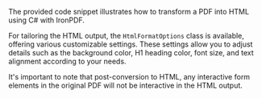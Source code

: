The provided code snippet illustrates how to transform a PDF into HTML using C# with IronPDF.

For tailoring the HTML output, the `HtmlFormatOptions` class is available, offering various customizable settings. These settings allow you to adjust details such as the background color, H1 heading color, font size, and text alignment according to your needs.

It's important to note that post-conversion to HTML, any interactive form elements in the original PDF will not be interactive in the HTML output.